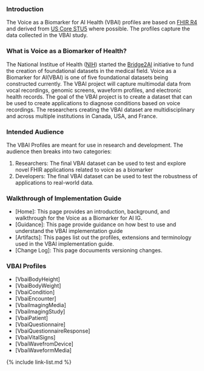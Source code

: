 ### Introduction

The Voice as a Biomarker for AI Health (VBAI) profiles are based on [FHIR R4](http://hl7.org/fhir/R4/index.html) and derived from [US Core STU5](http://hl7.org/fhir/us/core/STU5/) where possible. The profiles capture the data collected in the VBAI study.


### What is Voice as a Biomarker of Health?
The National Institue of Health ([NIH](https://www.nih.gov/)) started the [Bridge2AI](https://commonfund.nih.gov/bridge2ai) initiative to fund the creation of foundational datasets in the medical field. Voice as a Biomarker for AI(VBAI) is one of five foundational datasets being constructed currently. The VBAI project will capture multimodal data from vocal recordings, genomic screens, waveform profiles, and electronic health records. The goal of the VBAI project is to create a dataset that can be used to create applications to diagnose conditions based on voice recordings. The researchers creating the VBAI dataset are multidisciplinary and across multiple institutions in Canada, USA, and France.

### Intended Audience
The VBAI Profiles are meant for use in research and development. The audience then breaks into two categories:
1. Researchers: The final VBAI dataset can be used to test and explore novel FHIR applications related to voice as a biomarker
2. Developers: The final VBAI dataset can be used to test the robustness of applications to real-world data.

### Walkthrough of Implementation Guide
- [Home]\: This page provides an introduction, background, and walkthrough for the Voice as a Biomarker for AI IG.
- [Guidance]\: This page provide guidance on how best to use and understand the VBAI implementation guide 
- [Artifacts]\: This pages list out the profiles, extensions and terminology used in the VBAI implementation guide.
- [Change Log]\: This page docuuments versioning changes.  

### VBAI Profiles
- [VbaiBodyHeight]
- [VbaiBodyWeight]
- [VbaiCondition]
- [VbaiEncounter]
- [VbaiImagingMedia]
- [VbaiImagingStudy]
- [VbaiPatient]
- [VbaiQuestionnaire]
- [VbaiQuestionnaireResponse]
- [VbaiVitalSigns]
- [VbaiWavefromDevice]
- [VbaiWaveformMedia]


{% include link-list.md %}